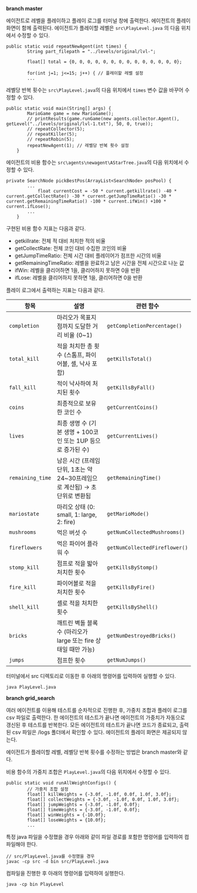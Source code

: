**branch master**

에이전트로 레벨을 플레이하고 플레이 로그를 터미널 창에 출력한다. 에이전트의 플레이 화면이 함께 출력된다.
에이전트가 플레이할 레벨은 ```src\PlayLevel.java``` 의 다음 위치에서 수정할 수 있다.

```
public static void repeatNewAgent(int times) {
        String part_filepath = "../levels/original/lvl-";

        float[] total = {0, 0, 0, 0, 0, 0, 0, 0, 0, 0, 0, 0, 0, 0};

        for(int j=1; j<=15; j++) { // 플레이할 레벨 설정
        ...
```
레벨당 반복 횟수는 ```src\PlayLevel.java```의 다음 위치에서 ```times``` 변수 값을 바꾸어 수정할 수 있다.

```
public static void main(String[] args) {
        MarioGame game = new MarioGame();
        // printResults(game.runGame(new agents.collector.Agent(), getLevel("../levels/original/lvl-1.txt"), 50, 0, true));
        // repeatCollector(5);
        // repeatKiller(5);
        // repeatRobin(5);
        repeatNewAgent(1); // 레벨당 반복 횟수 설정
    }
```

에이전트의 비용 함수는 ```src\agents\newagent\AStarTree.java```의 다음 위치에서 수정할 수 있다.

```
private SearchNode pickBestPos(ArrayList<SearchNode> posPool) {
        ...
            float currentCost = -50 * current.getkillrate() -40 * current.getCollectRate() -30 * current.getJumpTimeRatio() -30 * current.getRemainingTimeRatio() -100 * current.ifWin() +100 * current.ifLose();
        ...
    }
```

구현된 비용 함수 지표는 다음과 같다.
- getkillrate: 전체 적 대비 처치한 적의 비율
- getCollectRate: 전체 코인 대비 수집한 코인의 비율
- getJumpTimeRatio: 전체 시간 대비 플레이어가 점프한 시간의 비율
- getRemainingTimeRatio: 레벨을 완료하고 남은 시간을 전체 시간으로 나눈 값
- ifWin: 레벨을 클리어하면 1을, 클리어하지 못하면 0을 반환
- ifLose: 레벨을 클리어하지 못하면 1을, 클리어하면 0을 반환

플레이 로그에서 출력하는 지표는 다음과 같다.

| 항목               | 설명                                                | 관련 함수                         |
| ---------------- | ------------------------------------------------- | ----------------------------- |
| `completion`     | 마리오가 목표지점까지 도달한 거리 비율 (0\~1)                      | `getCompletionPercentage()`   |
| `total_kill`     | 적을 처치한 총 횟수 (스톰프, 파이어볼, 셸, 낙사 포함)                 | `getKillsTotal()`             |
| `fall_kill`      | 적이 낙사하여 처치된 횟수                                    | `getKillsByFall()`            |
| `coins`          | 최종적으로 보유한 코인 수                                    | `getCurrentCoins()`           |
| `lives`          | 최종 생명 수 (기본 생명 + 100코인 또는 1UP 등으로 증가된 수)          | `getCurrentLives()`           |
| `remaining_time` | 남은 시간 (프레임 단위, 1초는 약 24\~30프레임으로 계산됨) → 초 단위로 변환됨 | `getRemainingTime()`          |
| `mariostate`     | 마리오 상태 (0: small, 1: large, 2: fire)              | `getMarioMode()`              |
| `mushrooms`      | 먹은 버섯 수                                           | `getNumCollectedMushrooms()`  |
| `fireflowers`    | 먹은 파이어 플라워 수                                      | `getNumCollectedFireflower()` |
| `stomp_kill`     | 점프로 적을 밟아 처치한 횟수                                  | `getKillsByStomp()`           |
| `fire_kill`      | 파이어볼로 적을 처치한 횟수                                   | `getKillsByFire()`            |
| `shell_kill`     | 셸로 적을 처치한 횟수                                      | `getKillsByShell()`           |
| `bricks`         | 깨트린 벽돌 블록 수 (마리오가 large 또는 fire 상태일 때만 가능)        | `getNumDestroyedBricks()`     |
| `jumps`          | 점프한 횟수                                            | `getNumJumps()`               |


터미널에서 src 디렉토리로 이동한 후 아래의 명령어를 입력하여 실행할 수 있다.

```
java PlayLevel.java
```

**branch grid_search**

여러 에이전트를 이용해 테스트를 순차적으로 진행한 후, 가중치 조합과 플레이 로그를 csv 파일로 출력한다. 한 에이전트의 테스트가 끝나면 에이전트의 가중치가 자동으로 갱신된 후 테스트를 반복한다. 모든 에이전트의 테스트가 끝나면 코드가 종료되고, 출력된 csv 파일은 /logs 폴더에서 확인할 수 있다. 에이전트의 플레이 화면은 제공되지 않는다.

에이전트가 플레이할 레벨, 레벨당 반복 횟수를 수정하는 방법은 branch master와 같다.

비용 함수의 가중치 조합은 ```PlayLevel.java```의 다음 위치에서 수정할 수 있다.

```
public static void runAllWeightConfigs() {
        // 가중치 조합 설정
        float[] killWeights = {-3.0f, -1.0f, 0.0f, 1.0f, 3.0f};
        float[] collectWeights = {-3.0f, -1.0f, 0.0f, 1.0f, 3.0f};
        float[] jumpWeights = {-3.0f, -1.0f, 0.0f};
        float[] timeWeights = {-3.0f, -1.0f, 0.0f};
        float[] winWeights = {-10.0f};
        float[] loseWeights = {10.0f};
        ...
```

특정 java 파일을 수정했을 경우 아래와 같이 파일 경로를 포함한 명령어를 입력하여 컴파일해야 한다.

```
// src/PlayLevel.java를 수정했을 경우
javac -cp src -d bin src/PlayLevel.java
```

컴파일을 진행한 후 아래의 명령어를 입력하여 실행한다.

```
java -cp bin PlayLevel
```